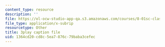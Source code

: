 ```yaml
---
content_type: resource
description: ''
file: https://ol-ocw-studio-app-qa.s3.amazonaws.com/courses/8-01sc-classical-mechanics-fall-2016/1364cd20cd8c5ea7876c79baba3cefec_JTePtoM_MeM.vtt
file_type: application/x-subrip
resourcetype: Other
title: 3play caption file
uid: 1364cd20-cd8c-5ea7-876c-79baba3cefec
---
```

